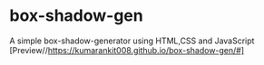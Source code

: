 # box-shadow-gen
A simple box-shadow-generator using HTML,CSS and JavaScript
[Preview//https://kumarankit008.github.io/box-shadow-gen/#]

